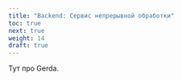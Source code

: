 ```yaml
---
title: "Backend: Сервис непрерывной обработки"
toc: true
next: true
weight: 14
draft: true
---
```


Тут про Gerda.
